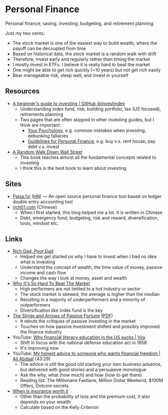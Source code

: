 # Personal Finance

Personal finance, saving, investing, budgeting, and retirement planning.

Just my two cents:

- The stock market is one of the easiest way to build wealth, where the payoff
  can be decoupled from time
- Based on historical data, the stock market is a random walk with drift
- Therefore, invest early and regularly rather than timing the market
- I mostly invest in ETFs. I believe it is really hard to beat the market
- One might be able to get rich quickly (~10 years) but not get rich easily
- Bear manageable risk, sleep well, and invest in yourself

## Resources

- [A beginner's guide to investing | GitHub @investindex](https://github.com/investindex/Intro)
  - Understanding index fund, risk, building portfolio, tax (US focused),
    retirements planning
  - Two pages that are often skipped in other investing guides, but I think are
    important:
    - [Your Psychology](https://github.com/investindex/Psychology), e.g. common
      mistakes when investing, debunking fallacies
    - [Guidelines for Personal Finance](https://github.com/investindex/Guidelines),
      e.g. buy v.s. rent house, pay debt v.s. invest
- [A Random Walk Down Wall Street](https://www.goodreads.com/book/show/40242274-a-random-walk-down-wall-street)
  - This book teaches almost all the fundamental concepts related to investing
  - I think this is the best book to learn about investing

## Sites

- [Paisa.fyi](https://paisa.fyi/)
  ([HN](https://news.ycombinator.com/item?id=37613054)) — An open source
  personal finance tool based on ledger double entry accounting tool
- [rich01.com](https://rich01.com/mr-market-for-new/) (Chinese)
  - When I first started, this blog helped me a lot. It is written in Chinese
  - Debt, emergency fund, budgeting, risk and reward, diversification, tools,
    mindset etc.

## Links

- [Rich Dad, Poor Dad](https://www.goodreads.com/book/show/69571.Rich_Dad_Poor_Dad)
  - Helped me get started on why I have to invest when I had no idea what is
    investing
  - Understand the concept of wealth, the time value of money, passive income
    and cash flow
  - Changes the way I look at money, asset and wealth
- [Why It's So Hard To Beat The Market](https://www.forbes.com/sites/johnjennings/2020/08/28/why-its-so-hard-to-beat-the-market/)
  - High performers are not limited to a hot industry or sector
  - The stock market is skewed, the average is higher than the median
  - Resulting in a majority of underperformers and a minority of outperformers
  - Diversification like index fund is the key
- [The Slings and Arrows of Passive Fortune](https://www.spglobal.com/spdji/en/research/article/the-slings-and-arrows-of-passive-fortune)
  ([PDF](https://www.spglobal.com/spdji/en/documents/research/research-the-slings-and-arrows-of-passive-fortune.pdf))
  - It rebuts the critiques of passive investing in the market
  - Touches on how passive investment shifted and possibly improved the finance
    industry
- YouTube:
  [Why financial literacy education in the US sucks | Vox](https://youtu.be/0uvurQcj0fs)
  - Shift in focus with the national defense education act in 1958
  - It's improving now
- YouTube:
  [My honest advice to someone who wants financial freedom | Ali Abdaal](https://youtu.be/BBAuhqvT_ds)
  (43:29)
  - The advice is still the good old starting your own business advance, but
    delivered with good stories and a persuasive monologue
  - Ask the why, what (how much) and how (how to get there)
  - Reading list: The Millionaire Fastlane, Million Dollar Weekend, $100M
    Offers, Dotcom secrets
- [When is insurance worth it](https://www.lesswrong.com/posts/wf4jkt4vRH7kC2jCy/when-is-insurance-worth-it)
  - Other than the probability of loss and the premium cost, it also depends on
    your wealth
  - Calculate based on the Kelly Criterion

